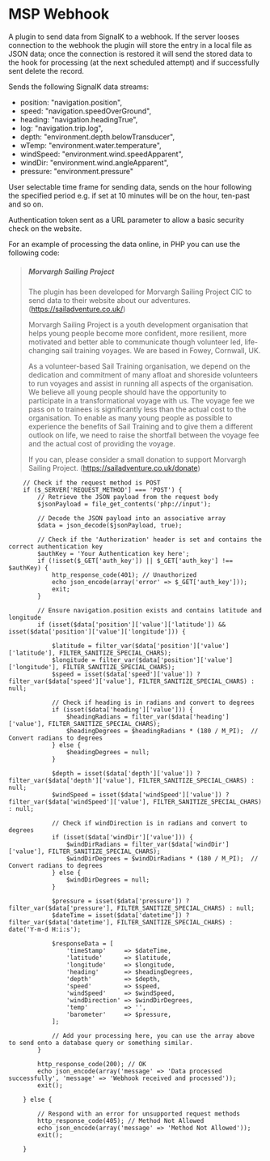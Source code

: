 # MSP Webhook

A plugin to send data from SignalK to a webhook. If the server looses connection to the webhook the plugin will store the entry in a local file as JSON data; once the connection is restored it will send the stored data to the hook for processing (at the next scheduled attempt) and if successfully sent delete the record. 

Sends the following SignalK data streams:

* position: "navigation.position",
* speed: "navigation.speedOverGround",
* heading: "navigation.headingTrue",
* log: "navigation.trip.log",
* depth: "environment.depth.belowTransducer",
* wTemp: "environment.water.temperature",
* windSpeed: "environment.wind.speedApparent",
* windDir: "environment.wind.angleApparent",
* pressure: "environment.pressure"

User selectable time frame for sending data, sends on the hour following the specified period e.g. if set at 10 minutes will be on the hour, ten-past and so on. 

Authentication token sent as a URL parameter to allow a basic security check on the website.

For an example of processing the data online, in PHP you can use the following code:

> ##### Morvargh Sailing Project
> 
> The plugin has been developed for Morvargh Sailing Project CIC to send data to their website about our adventures. (https://sailadventure.co.uk/)
> 
> Morvargh Sailing Project is a youth development organisation that helps young people become more confident, more resilient, more motivated and better able to communicate though volunteer led, life-changing sail training voyages. We are based in Fowey, Cornwall, UK. 
> 
> As a volunteer-based Sail Training organisation, we depend on the dedication and commitment of many afloat and shoreside volunteers to run voyages and assist in running all aspects of the organisation. We believe all young people should have the opportunity to participate in a transformational voyage with us. The voyage fee we pass on to trainees is significantly less than the actual cost to the organisation. To enable as many young people as possible to experience the benefits of Sail Training and to give them a different outlook on life, we need to raise the shortfall between the voyage fee and the actual cost of providing the voyage.
>
> If you can, please consider a small donation to support Morvargh Sailing Project. (https://sailadventure.co.uk/donate)

        // Check if the request method is POST
        if ($_SERVER['REQUEST_METHOD'] === 'POST') {
            // Retrieve the JSON payload from the request body
            $jsonPayload = file_get_contents('php://input');

            // Decode the JSON payload into an associative array
            $data = json_decode($jsonPayload, true);

            // Check if the 'Authorization' header is set and contains the correct authentication key
            $authKey = 'Your Authentication key here';
            if (!isset($_GET['auth_key']) || $_GET['auth_key'] !== $authKey) {
                http_response_code(401); // Unauthorized
                echo json_encode(array('error' => $_GET['auth_key']));
                exit;
            }

            // Ensure navigation.position exists and contains latitude and longitude
            if (isset($data['position']['value']['latitude']) && isset($data['position']['value']['longitude'])) {

                $latitude = filter_var($data['position']['value']['latitude'], FILTER_SANITIZE_SPECIAL_CHARS);
                $longitude = filter_var($data['position']['value']['longitude'], FILTER_SANITIZE_SPECIAL_CHARS);
                $speed = isset($data['speed']['value']) ? filter_var($data['speed']['value'], FILTER_SANITIZE_SPECIAL_CHARS) : null;

                // Check if heading is in radians and convert to degrees
                if (isset($data['heading']['value'])) {
                    $headingRadians = filter_var($data['heading']['value'], FILTER_SANITIZE_SPECIAL_CHARS);
                    $headingDegrees = $headingRadians * (180 / M_PI);  // Convert radians to degrees
                } else {
                    $headingDegrees = null;
                }

                $depth = isset($data['depth']['value']) ? filter_var($data['depth']['value'], FILTER_SANITIZE_SPECIAL_CHARS) : null;
                $windSpeed = isset($data['windSpeed']['value']) ? filter_var($data['windSpeed']['value'], FILTER_SANITIZE_SPECIAL_CHARS) : null;

                // Check if windDirection is in radians and convert to degrees
                if (isset($data['windDir']['value'])) {
                    $windDirRadians = filter_var($data['windDir']['value'], FILTER_SANITIZE_SPECIAL_CHARS);
                    $windDirDegrees = $windDirRadians * (180 / M_PI);  // Convert radians to degrees
                } else {
                    $windDirDegrees = null;
                }

                $pressure = isset($data['pressure']) ? filter_var($data['pressure'], FILTER_SANITIZE_SPECIAL_CHARS) : null;
                $dateTime = isset($data['datetime']) ? filter_var($data['datetime'], FILTER_SANITIZE_SPECIAL_CHARS) : date('Y-m-d H:i:s');

                $responseData = [
                    'timeStamp'     => $dateTime,
                    'latitude'      => $latitude,
                    'longitude'     => $longitude,
                    'heading'       => $headingDegrees,
                    'depth'         => $depth,
                    'speed'         => $speed,
                    'windSpeed'     => $windSpeed,
                    'windDirection' => $windDirDegrees,
                    'temp'          => '',
                    'barometer'     => $pressure,
                ];

                // Add your processing here, you can use the array above to send onto a database query or something similar.
            }            

            http_response_code(200); // OK
            echo json_encode(array('message' => 'Data processed successfully', 'message' => 'Webhook received and processed'));
            exit();

        } else {

            // Respond with an error for unsupported request methods
            http_response_code(405); // Method Not Allowed
            echo json_encode(array('message' => 'Method Not Allowed'));
            exit();

        }





